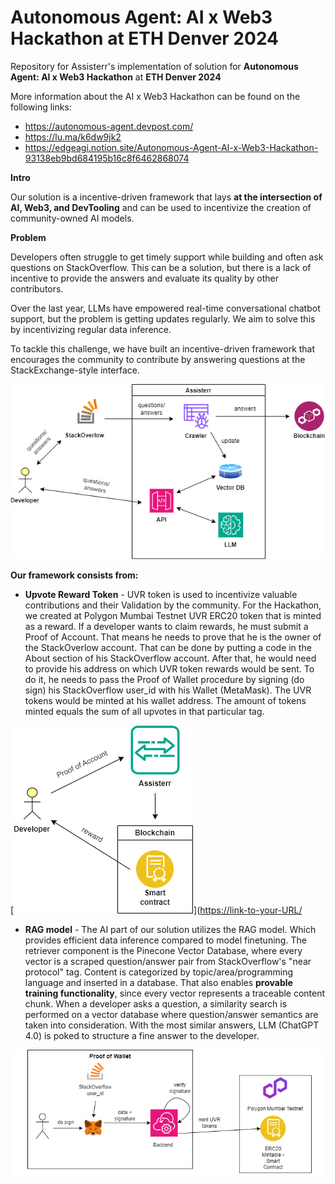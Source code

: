 # Autonomous Agent: AI x Web3 Hackathon at ETH Denver 2024
Repository for Assisterr's implementation of solution for **Autonomous Agent: AI x Web3 Hackathon** at **ETH Denver 2024**

More information about the AI x Web3 Hackathon can be found on the following links:
- https://autonomous-agent.devpost.com/
- https://lu.ma/k6dw9jk2
- https://edgeagi.notion.site/Autonomous-Agent-AI-x-Web3-Hackathon-93138eb9bd684195b16c8f6462868074

**Intro**

Our solution is a incentive-driven framework that lays **at the intersection of AI, Web3, and DevTooling** and can be used to incentivize the creation of community-owned AI models.

**Problem**

Developers often struggle to get timely support while building and often ask questions on StackOverflow. This can be a solution, but there is a lack of incentive to provide the answers and evaluate its quality by other contributors.

Over the last year, LLMs have empowered real-time conversational chatbot support, but the problem is getting updates regularly. We aim to solve this by incentivizing regular data inference.

To tackle this challenge, we have built an incentive-driven framework that encourages the community to contribute by answering questions at the StackExchange-style interface.

[<img src="architecture.png">](https://raw.githubusercontent.com/assister-xyz/eth-denver-ai-web3-hackathon-2024/main/architecture.png)

**Our framework consists from:**

-   **Upvote Reward Token** - UVR token is used to incentivize valuable contributions and their Validation by the community. For the Hackathon, we created at Polygon Mumbai Testnet UVR ERC20 token that is minted as a reward. If a developer wants to claim rewards, he must submit a Proof of Account. That means he needs to prove that he is the owner of the StackOverlow account. That can be done by putting a code in the About section of his StackOverflow account. After that, he would need to provide his address on which UVR token rewards would be sent. To do it, he needs to pass the Proof of Wallet procedure by signing (do sign) his StackOverflow user_id with his Wallet (MetaMask). The UVR tokens would be minted at his wallet address. The amount of tokens minted equals the sum of all upvotes in that particular tag.


[<img src="proof_of_address.png">]([https://link-to-your-URL/](https://raw.githubusercontent.com/assister-xyz/eth-denver-ai-web3-hackathon-2024/main/proof_of_address.png)

-   **RAG model** - The AI part of our solution utilizes the RAG model. Which provides efficient data inference compared to model finetuning. The retriever component is the Pinecone Vector Database, where every vector is a scraped question/answer pair from StackOverflow's "near protocol" tag. Content is categorized by topic/area/programming language and inserted in a database. That also enables **provable training functionality**, since every vector represents a traceable content chunk. When a developer asks a question, a similarity search is performed on a vector database where question/answer semantics are taken into consideration. With the most similar answers, LLM (ChatGPT 4.0) is poked to structure a fine answer to the developer.

[<img src="proof_of_wallet.png">](https://raw.githubusercontent.com/assister-xyz/eth-denver-ai-web3-hackathon-2024/main/proof_of_wallet.png)

